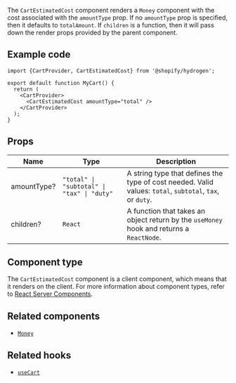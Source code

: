 <!-- This file is generated from source code in the Shopify/hydrogen repo. Edit the files in /packages/hydrogen/src/components/CartEstimatedCost and run 'yarn generate-docs' at the root of this repo. For more information, refer to https://github.com/Shopify/shopify-dev/blob/master/content/internal/operations/hydrogen-reference-docs.md. -->

The `CartEstimatedCost` component renders a `Money` component with the
cost associated with the `amountType` prop. If no `amountType` prop is specified, then it defaults to `totalAmount`.
If `children` is a function, then it will pass down the render props provided by the parent component.

## Example code

```tsx
import {CartProvider, CartEstimatedCost} from '@shopify/hydrogen';

export default function MyCart() {
  return (
    <CartProvider>
      <CartEstimatedCost amountType="total" />
    </CartProvider>
  );
}
```

## Props

| Name        | Type                                                              | Description                                                                                              |
| ----------- | ----------------------------------------------------------------- | -------------------------------------------------------------------------------------------------------- |
| amountType? | <code>"total" &#124; "subtotal" &#124; "tax" &#124; "duty"</code> | A string type that defines the type of cost needed. Valid values: `total`, `subtotal`, `tax`, or `duty`. |
| children?   | <code>React</code>                                                | A function that takes an object return by the `useMoney` hook and returns a `ReactNode`.                 |

## Component type

The `CartEstimatedCost` component is a client component, which means that it renders on the client.
For more information about component types, refer to [React Server Components](/custom-storefronts/hydrogen/framework/react-server-components).

## Related components

- [`Money`](/api/hydrogen/components/primitive/money)

## Related hooks

- [`useCart`](/api/hydrogen/hooks/cart/usecart)
